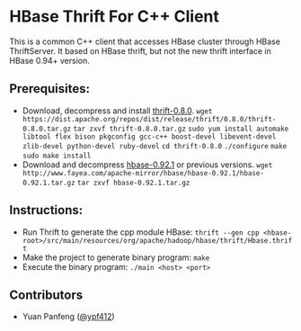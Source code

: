 # HBase Thrift For C++ Client
This is a common C++ client that accesses HBase cluster through HBase ThriftServer. 
It based on HBase thrift, but not the new thrift interface in HBase 0.94+ version.

## Prerequisites:
* Download, decompress and install [thrift-0.8.0](https://dist.apache.org/repos/dist/release/thrift/0.8.0/thrift-0.8.0.tar.gz).
      `wget https://dist.apache.org/repos/dist/release/thrift/0.8.0/thrift-0.8.0.tar.gz`
      `tar zxvf thrift-0.8.0.tar.gz`
      `sudo yum install automake libtool flex bison pkgconfig gcc-c++ boost-devel libevent-devel zlib-devel python-devel ruby-devel`
      `cd thrift-0.8.0`
      `./configure`
      `make`
      `sudo make install`
* Download and decompress [hbase-0.92.1](http://www.fayea.com/apache-mirror/hbase/hbase-0.92.1/hbase-0.92.1.tar.gz) or previous versions.
      `wget http://www.fayea.com/apache-mirror/hbase/hbase-0.92.1/hbase-0.92.1.tar.gz`
      `tar zxvf hbase-0.92.1.tar.gz`

## Instructions:
* Run Thrift to generate the cpp module HBase:
     `thrift --gen cpp <hbase-root>/src/main/resources/org/apache/hadoop/hbase/thrift/Hbase.thrift`
* Make the project to generate binary program:
      `make`
* Execute the binary program:
     `./main <host> <port>`

## Contributors
* Yuan Panfeng ([@ypf412](https://github.com/ypf412))
